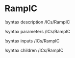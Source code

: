<!-- MOOSE Documentation Stub: Remove this when content is added. -->

# RampIC
!syntax description /ICs/RampIC

!syntax parameters /ICs/RampIC

!syntax inputs /ICs/RampIC

!syntax children /ICs/RampIC
